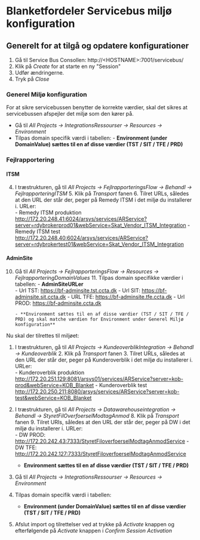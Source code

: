 # Blanketfordeler Servicebus miljø konfiguration


## Generelt for at tilgå og opdatere konfigurationer

1. Gå til Service Bus Consollen: http://\<HOSTNAME\>:7001/servicebus/
2. Klik på *Create* for at starte en ny "Session"
3. Udfør ændringerne.
4. Tryk på *Close*

### Generel Miljø konfiguration
For at sikre servicebussen benytter de korrekte værdier, skal det sikres at servicebussen afspejler det miljø som den kører på.

- Gå til  *All Projects -> IntegrationsRessourser -> Resources -> Environment*
- Tilpas domain specifik værdi i tabellen: 
      - **Environment (under DomainValue) sættes til en af disse værdier (TST / SIT / TFE / PRD)** 

### Fejlrapportering
#### ITSM
4. I træstrukturen, gå til *All Projects -> FejlrapporteringsFlow -> Behandl -> FejlrapporteringITSM*
	5. Klik på *Transport* fanen
	6. Tilret URLs, således at den URL der står der, peger på Remedy ITSM i det miljø du installerer i. URLer:  
		- Remedy ITSM produktion http://172.20.248.41:6024/arsys/services/ARService?server=rdybrokerprod01&webService=Skat_Vendor_ITSM_Integration
		- Remedy ITSM test http://172.20.248.40:6024/arsys/services/ARService?server=rdybrokertest01&webService=Skat_Vendor_ITSM_Integration

#### AdminSite
10. Gå til  *All Projects -> FejlrapporteringsFlow -> Resources -> FejlrapporteringDomainValues*
	11. Tilpas domain specifikke værdier i tabellen: 
		 - **AdminSiteURLer**    	
		 - Url TST:   https://bf-adminsite.tst.ccta.dk
		 - Url SIT:   https://bf-adminsite.sit.ccta.dk
		 - URL TFE:   https://bf-adminsite.tfe.ccta.dk
		 - Url PROD:  https://bf-adminsite.ccta.dk

		- **Environment sættes til en af disse værdier (TST / SIT / TFE / PRD) og skal matche værdien for Environment under Generel Miljø konfiguration**
		
		
		

Nu skal der tilrettes til miljøet:

1. I træstrukturen, gå til *All Projects -> KundeoverblikIntegration -> Behandl -> Kundeoverblik*
	2. Klik på *Transport* fanen
	3. Tilret URLs, således at den URL der står der, peger på Kunderoverblik i det miljø du installerer i. URLer:  
		- Kunderoverblik produktion http://172.20.251.129:8081/arsys01/services/ARService?server=kob-prod&webService=KOB_Blanket
		- Kunderoverblik test http://172.20.250.211:8080/arsys/services/ARService?server=kob-test&webService=KOB_Blanket

7. I træstrukturen, gå til *All Projects -> Datawarehouseintegration -> Behandl -> StyretFilOverfoerselModtagAnmod*
	8. Klik på *Transport* fanen
	9. Tilret URIs, således at den URL der står der, peger på DW i det miljø du installerer i. URLer:  
		- DW PROD:  http://172.20.242.43:7333/StyretFiloverfoerselModtagAnmodService
		- DW TFE:   http://172.20.242.127:7333/StyretFiloverfoerselModtagAnmodService
	 
     - **Environment sættes til en af disse værdier (TST / SIT / TFE / PRD)**
   
12. Gå til  *All Projects -> IntegrationsRessourser  -> Resources -> Environment*
13. Tilpas domain specifik værdi i tabellen: 
    
      - **Environment (under DomainValue) sættes til en af disse værdier (TST / SIT / TFE / PRD)** 
   
14. Afslut import og tilrettelser ved at trykke på *Activate* knappen og efterfølgende på *Activate* knappen i *Confirm Session Activation*
